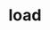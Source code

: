 ---
category: 4-letters
denotation: null
name: load
reference_link: https://www.etymonline.com/word/load
root_language: null
root_name: null
title: load
type: free
word_sums:
- respelling: load
  sum: 'Load + '
---